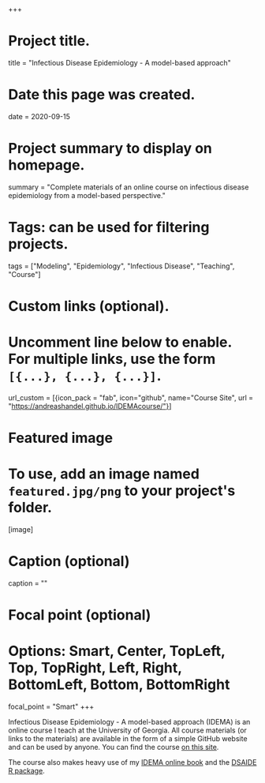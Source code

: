 +++
# Project title.
title = "Infectious Disease Epidemiology - A model-based approach"

# Date this page was created.
date = 2020-09-15

# Project summary to display on homepage.
summary = "Complete materials of an online course on infectious disease epidemiology from a model-based perspective."

# Tags: can be used for filtering projects.
tags = ["Modeling", "Epidemiology", "Infectious Disease", "Teaching", "Course"]

# Custom links (optional).
#   Uncomment line below to enable. For multiple links, use the form `[{...}, {...}, {...}]`.
url_custom = [{icon_pack = "fab", icon="github", name="Course Site", url = "https://andreashandel.github.io/IDEMAcourse/"}]


# Featured image
# To use, add an image named `featured.jpg/png` to your project's folder. 
[image]
  # Caption (optional)
  caption = ""
  # Focal point (optional)
  # Options: Smart, Center, TopLeft, Top, TopRight, Left, Right, BottomLeft, Bottom, BottomRight
  focal_point = "Smart"
+++

Infectious Disease Epidemiology - A model-based approach (IDEMA) is an online course I teach at the University of Georgia. 
All course materials (or links to the materials) are available in the form of a simple GitHub website and can be used by anyone. You can find the course [on this site](https://andreashandel.github.io/IDEMAcourse/).

The course also makes heavy use of my [IDEMA online book](https://andreashandel.github.io/IDEMAbook/) and the [DSAIDE R package](https://ahgroup.github.io/DSAIDE/). 
